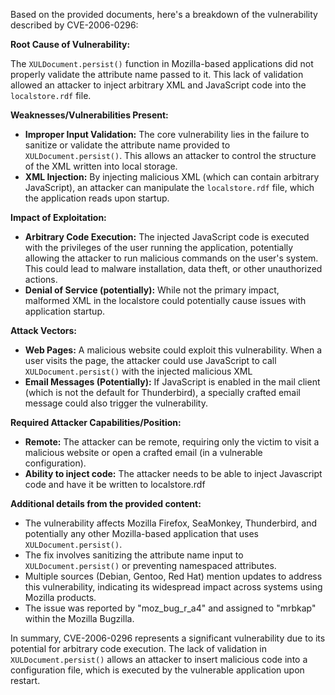 Based on the provided documents, here's a breakdown of the vulnerability described by CVE-2006-0296:

**Root Cause of Vulnerability:**

The `XULDocument.persist()` function in Mozilla-based applications did not properly validate the attribute name passed to it. This lack of validation allowed an attacker to inject arbitrary XML and JavaScript code into the `localstore.rdf` file.

**Weaknesses/Vulnerabilities Present:**

*   **Improper Input Validation:** The core vulnerability lies in the failure to sanitize or validate the attribute name provided to `XULDocument.persist()`. This allows an attacker to control the structure of the XML written into local storage.
*   **XML Injection:** By injecting malicious XML (which can contain arbitrary JavaScript), an attacker can manipulate the `localstore.rdf` file, which the application reads upon startup.

**Impact of Exploitation:**

*   **Arbitrary Code Execution:**  The injected JavaScript code is executed with the privileges of the user running the application, potentially allowing the attacker to run malicious commands on the user's system. This could lead to malware installation, data theft, or other unauthorized actions.
*   **Denial of Service (potentially):** While not the primary impact, malformed XML in the localstore could potentially cause issues with application startup.

**Attack Vectors:**

*   **Web Pages:** A malicious website could exploit this vulnerability. When a user visits the page, the attacker could use JavaScript to call `XULDocument.persist()` with the injected malicious XML
*   **Email Messages (Potentially):** If JavaScript is enabled in the mail client (which is not the default for Thunderbird), a specially crafted email message could also trigger the vulnerability.

**Required Attacker Capabilities/Position:**

*   **Remote:** The attacker can be remote, requiring only the victim to visit a malicious website or open a crafted email (in a vulnerable configuration).
*   **Ability to inject code:** The attacker needs to be able to inject Javascript code and have it be written to localstore.rdf

**Additional details from the provided content:**

*   The vulnerability affects Mozilla Firefox, SeaMonkey, Thunderbird, and potentially any other Mozilla-based application that uses `XULDocument.persist()`.
*   The fix involves sanitizing the attribute name input to `XULDocument.persist()` or preventing namespaced attributes.
*   Multiple sources (Debian, Gentoo, Red Hat) mention updates to address this vulnerability, indicating its widespread impact across systems using Mozilla products.
*   The issue was reported by "moz_bug_r_a4" and assigned to "mrbkap" within the Mozilla Bugzilla.

In summary, CVE-2006-0296 represents a significant vulnerability due to its potential for arbitrary code execution. The lack of validation in `XULDocument.persist()` allows an attacker to insert malicious code into a configuration file, which is executed by the vulnerable application upon restart.